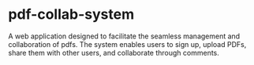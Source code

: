 # pdf-collab-system
A web application designed to facilitate the seamless management and collaboration of pdfs. The system enables users to sign up, upload PDFs, share them with other users, and collaborate through comments. 
